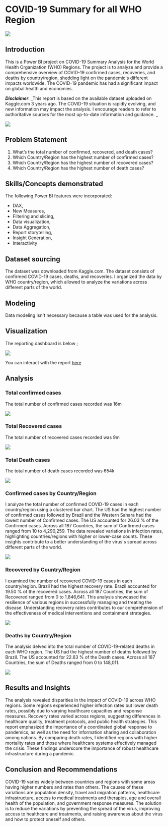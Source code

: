 # COVID-19 Summary for all WHO Region

![](coronavirus_image.jpg)

## Introduction 
This is a Power BI project on COVID-19 Summary Analysis for the World Health Organization (WHO) Regions. The project is to analyze and provide a comprehensive overview of COVID-19 confirmed cases, recoveries, and deaths by country/region, shedding light on the pandemic's different impacts worldwide. The COVID-19 pandemic has had a significant impact on global health and economies. 

**_Disclaimer_**:
_This report is based on the available dataset uploaded on Kaggle.com 3 years ago. The COVID-19 situation is rapidly evolving, and new information may impact the analysis. I encourage readers to refer to authoritative sources for the most up-to-date information and guidance. _ 

![](map.jpg)

## Problem Statement 
1. What’s the total number of confirmed, recovered, and death cases?
2. Which Country/Region has the highest number of confirmed cases? 
3. Which Country/Region has the highest number of recovered cases?
4. Which Country/Region has the highest number of death cases?

## Skills/Concepts demonstrated
The following Power BI features were incorporated:
- DAX,
- New Measures,
- Filtering and slicing,
- Data visualization,
- Data Aggregation,
- Report storytelling,
- Insight Generation,
- Interactivity

## Dataset sourcing 
The dataset was downloaded from Kaggle.com. The dataset consists of confirmed COVID-19 cases, deaths, and recoveries. I organized the data by WHO country/region, which allowed to analyze the variations across different parts of the world.

## Modeling 
Data modeling isn't necessary because a table was used for the analysis.

## Visualization 
The reporting dashboard is below ;

![](dashboard.jpg)

You can interact with the report [here](https://app.powerbi.com/view?r=eyJrIjoiMjQyMzZkODctNDNjOC00YjM5LWJhNzEtM2FhMWU4YTlmY2MxIiwidCI6ImY1OWE1ZDBkLThmNDEtNGNhNS05MmE5LTI3MDM1ZjMwNDZiOCJ9)

## Analysis 

### Total confirmed cases
The total number of confirmed cases recorded was 16m

![](confirmed.jpg)

### Total Recovered cases
The total number of recovered cases recorded was 9m

![](recovered.jpg)

### Total Death cases
The total number of death cases recorded was 654k

![](death.jpg)

### Confirmed cases by Country/Region 
I analyze the total number of confirmed COVID-19 cases in each country/region using a clustered bar chart. The US had the highest number of confirmed cases followed by Brazil and the Western Sahara had the lowest number of Confirmed cases. The US accounted for 26.03 % of the Confirmed cases. Across all 187 Countries, the sum of Confirmed cases ranged from 10 to 4,290,259. The data revealed variations in infection rates, highlighting countries/regions with higher or lower-case counts. These insights contribute to a better understanding of the virus's spread across different parts of the world.

![](confirmed_cases.jpg)

### Recovered by Country/Region

I examined the number of recovered COVID-19 cases in each country/region. Brazil had the highest recovery rate. Brazil accounted for 19.50 % of the recovered cases. Across all 187 Countries, the sum of Recovered ranged from 0 to 1,846,641. This analysis showcased the resilience of various regions in successfully managing and treating the disease. Understanding recovery rates contributes to our comprehension of the effectiveness of medical interventions and containment strategies.

![](recovered_cases.jpg)

### Deaths by Country/Region
The analysis delved into the total number of COVID-19-related deaths in each WHO region. The US had the highest number of deaths followed by Brazil. The US accounted for 22.63 % of the Death cases. Across all 187 Countries, the sum of Deaths ranged from 0 to 148,011.

![](death_cases.jpg)

## Results and Insights 

The analysis revealed disparities in the impact of COVID-19 across WHO regions. Some regions experienced higher infection rates but lower death rates, possibly due to varying healthcare capacities and response measures. Recovery rates varied across regions, suggesting differences in healthcare quality, treatment protocols, and public health strategies. This report emphasized the importance of a coordinated global response to pandemics, as well as the need for information sharing and collaboration among nations. By comparing death rates, I identified regions with higher mortality rates and those where healthcare systems effectively managed the crisis. These findings underscore the importance of robust healthcare infrastructure during a pandemic.

## Conclusion and Recommendations 

COVID-19 varies widely between countries and regions with some areas having higher numbers and rates than others. The causes of these variations are population density, travel and migration patterns, healthcare infrastructure, access to medical treatments and therapies, age and overall health of the population, and government response measures. The solution is to reduce the variations by preventing the spread of the virus, improving access to healthcare and treatments, and raising awareness about the virus and how to protect oneself and others.













